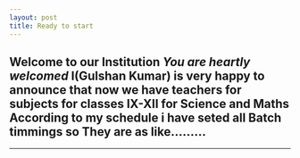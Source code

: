 ```yaml
---
layout: post
title: Ready to start
---
```


**Welcome to our Institution** ***You are heartly welcomed*** 
I(Gulshan Kumar) is very happy to announce that now we have teachers for subjects for classes IX-XII for **Science and Maths**
According to my schedule i have seted all Batch timmings so They are as like.........
---

---
